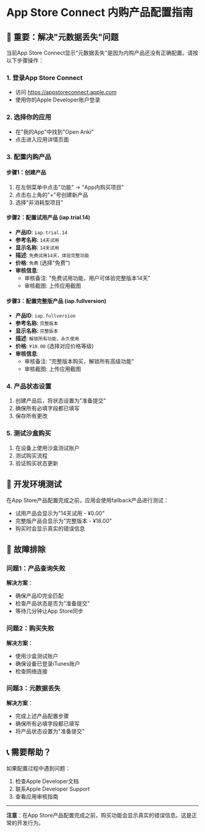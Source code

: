 # App Store Connect 内购产品配置指南

## 🚨 重要：解决"元数据丢失"问题

当前App Store Connect显示"元数据丢失"是因为内购产品还没有正确配置。请按以下步骤操作：

### 1. **登录App Store Connect**
- 访问 https://appstoreconnect.apple.com
- 使用你的Apple Developer账户登录

### 2. **选择你的应用**
- 在"我的App"中找到"Open Anki"
- 点击进入应用详情页面

### 3. **配置内购产品**

#### 步骤1：创建产品
1. 在左侧菜单中点击"功能" → "App内购买项目"
2. 点击右上角的"+"号创建新产品
3. 选择"非消耗型项目"

#### 步骤2：配置试用产品 (iap.trial.14)
- **产品ID**: `iap.trial.14`
- **参考名称**: `14天试用`
- **显示名称**: `14天试用`
- **描述**: `免费试用14天，体验完整功能`
- **价格**: `免费` (选择"免费")
- **审核信息**: 
  - 审核备注: "免费试用功能，用户可体验完整版本14天"
  - 审核截图: 上传应用截图

#### 步骤3：配置完整版产品 (iap.fullversion)
- **产品ID**: `iap.fullversion`
- **参考名称**: `完整版本`
- **显示名称**: `完整版本`
- **描述**: `解锁所有功能，永久使用`
- **价格**: `¥18.00` (选择对应价格等级)
- **审核信息**:
  - 审核备注: "完整版本购买，解锁所有高级功能"
  - 审核截图: 上传应用截图

### 4. **产品状态设置**
1. 创建产品后，将状态设置为"准备提交"
2. 确保所有必填字段都已填写
3. 保存所有更改

### 5. **测试沙盒购买**
1. 在设备上使用沙盒测试账户
2. 测试购买流程
3. 验证购买状态更新

## 📱 开发环境测试

在App Store产品配置完成之前，应用会使用fallback产品进行测试：

- 试用产品会显示为"14天试用 - ¥0.00"
- 完整版产品会显示为"完整版本 - ¥18.00"
- 购买时会显示真实的错误信息

## 🔧 故障排除

### 问题1：产品查询失败
**解决方案**：
- 确保产品ID完全匹配
- 检查产品状态是否为"准备提交"
- 等待几分钟让App Store同步

### 问题2：购买失败
**解决方案**：
- 使用沙盒测试账户
- 确保设备已登录iTunes账户
- 检查网络连接

### 问题3：元数据丢失
**解决方案**：
- 完成上述产品配置步骤
- 确保所有必填字段都已填写
- 将产品状态设置为"准备提交"

## 📞 需要帮助？

如果配置过程中遇到问题：
1. 检查Apple Developer文档
2. 联系Apple Developer Support
3. 查看应用审核指南

---

**注意**：在App Store产品配置完成之前，购买功能会显示真实的错误信息。这是正常的开发行为。 